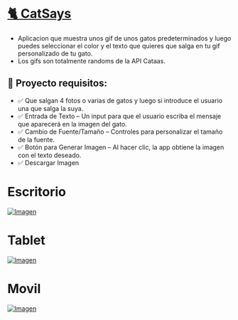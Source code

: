 # [🐈 CatSays](https://davidfrontenddev.github.io/CatSays/)

- Aplicacion que muestra unos gif de unos gatos predeterminados y luego puedes seleccionar el color y el texto que quieres que salga en tu gif personalizado de tu gato.
- Los gifs son totalmente randoms de la API Cataas.

## 📌 Proyecto requisitos:

- ✅ Que salgan 4 fotos o varias de gatos y luego si introduce el usuario una que salga la suya.
- ✅ Entrada de Texto – Un input para que el usuario escriba el mensaje que aparecerá en la imagen del gato.
- ✅ Cambio de Fuente/Tamaño – Controles para personalizar el tamaño de la fuente.
- ✅ Botón para Generar Imagen – Al hacer clic, la app obtiene la imagen con el texto deseado.
- ✅ Descargar Imagen

# Escritorio

[![Imagen](https://i.imgur.com/uz4qS3n.png)](https://davidfrontenddev.github.io/CatSays/)

# Tablet

[![Imagen](https://i.imgur.com/gdf7ZX6.png)](https://davidfrontenddev.github.io/CatSays/)

# Movil

[![Imagen](https://i.imgur.com/Z0GuDjE.png)](https://davidfrontenddev.github.io/CatSays/)
